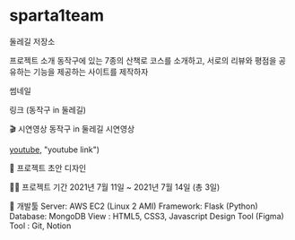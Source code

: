 # sparta1team
둘레길 저장소

프로젝트 소개
동작구에 있는 7종의 산책로 코스를 소개하고, 서로의 리뷰와 평점을 공유하는 기능을 제공하는 사이트를 제작하자

썸네일



링크 (동작구 in 둘레길)

🎬 시연영상
동작구 in 둘레길 시연영상

[youtube](https://www.youtube.com/watch?v=JdEjWX5yALM
), "youtube link")


🎨 프로젝트 초안
디자인


👨‍💻 프로젝트 기간
2021년 7월 11일 ~ 2021년 7월 14일 (총 3일)



🔨 개발툴
Server: AWS EC2 (Linux 2 AMI)
Framework: Flask (Python)
Database: MongoDB
View : HTML5, CSS3, Javascript
Design Tool (Figma)
Tool : Git, Notion
